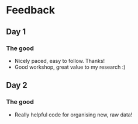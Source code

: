 # Feedback

## Day 1

### The good
 - Nicely paced, easy to follow. Thanks!
 - Good workshop, great value to my research :)

## Day 2

### The good
 - Really helpful code for organising new, raw data!
